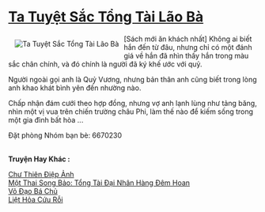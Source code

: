 <a href="https://truyenwiki.net/ta-tuyet-sac-tong-tai-lao-ba.35478/" title="Ta Tuyệt Sắc Tổng Tài Lão Bà"><h1>Ta Tuyệt Sắc Tổng Tài Lão Bà</h1></a><div style="display:table"><img align="right" style="float: left; padding: 10px;" src="https://truyenwiki.net/a/img/str/src/35478.jpg" alt="Ta Tuyệt Sắc Tổng Tài Lão Bà">[Sách mới ăn khách nhất] Không ai biết hắn đến từ đâu, nhưng chỉ có một đánh giá về hắn đã nhìn thấy hắn trong màu sắc chân chính, và đó chính là người đã ký khế ước với quỷ.<p></p> Người ngoài gọi anh là Quỷ Vương, nhưng bản thân anh cũng biết trong lòng anh khao khát bình yên đến nhường nào.<p></p> Chấp nhận đám cưới theo hợp đồng, nhưng vợ anh lạnh lùng như tảng băng, nhìn một vị vua trên chiến trường châu Phi, làm thế nào để kiếm sống trong một gia đình bất hòa ...<p></p> Đặt phòng Nhóm bạn bè: 6670230</div><p><br><b>Truyện Hay Khác :</b></p><a href="https://truyenwiki.net/chu-thien-diep-anh.35611/" alt="Chư Thiên Điệp Ảnh">Chư Thiên Điệp Ảnh</a><br/><a href="https://sangtacviet.wordpress.com/2020/10/22/mot-thai-song-bao-tong-tai-dai-nhan-hang-dem-hoan/" alt="Một Thai Song Bảo: Tổng Tài Đại Nhân Hàng Đêm Hoan">Một Thai Song Bảo: Tổng Tài Đại Nhân Hàng Đêm Hoan</a><br/><a href="https://sangtacviet.wordpress.com/2020/10/22/vo-dao-ba-chu/" alt="Võ Đạo Bá Chủ">Võ Đạo Bá Chủ</a><br/><a href="https://sangtacviet.wordpress.com/2020/10/22/liet-hoa-cuu-roi/" alt="Liệt Hỏa Cứu Rỗi">Liệt Hỏa Cứu Rỗi</a><br/>